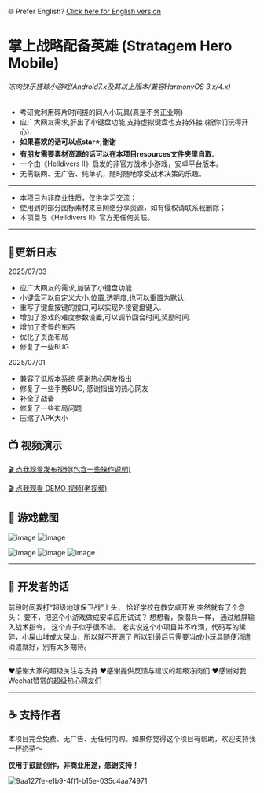 🌐 Prefer English? [Click here for English version](./readme_en.md)

# 掌上战略配备英雄 (Stratagem Hero Mobile)
###### 冻肉快乐搓球小游戏(Android7.x及其以上版本/兼容HarmonyOS 3.x/4.x)

- 考研党利用碎片时间搓的同人小玩具(真是不务正业啊)
- 应广大网友需求,肝出了小键盘功能,支持虚拟键盘也支持外接.(祝你们玩得开心)
- **如果喜欢的话可以点star⭐,谢谢**
- **有朋友需要素材资源的话可以在本项目resources文件夹里自取.**
- 一个由《Helldivers II》启发的非官方战术小游戏，安卓平台版本。
- 无需联网、无广告、纯单机，随时随地享受战术决策的乐趣。

---
- 本项目为非商业性质，仅供学习交流；
- 使用到的部分图标素材来自网络分享资源，如有侵权请联系我删除；
- 本项目与《Helldivers II》官方无任何关联。

---
## 📱更新日志
2025/07/03
- 应广大网友的需求,加装了小键盘功能.
- 小键盘可以自定义大小,位置,透明度,也可以重置为默认.
- 重写了键盘按键的接口,可以实现外接键盘键入.
- 增加了游戏的难度参数设置,可以调节回合时间,奖励时间.
- 增加了奇怪的东西
- 优化了页面布局
- 修复了一些BUG

2025/07/01
- 兼容了低版本系统 感谢热心网友指出
- 修复了一些手势BUG, 感谢指出的热心网友
- 补全了战备
- 修复了一些布局问题
- 压缩了APK大小


## 📺 视频演示
[🎬 点我观看发布视频(包含一些操作说明)](https://www.bilibili.com/video/BV1Jc33zrEBr/)

[🎬 点我观看 DEMO 视频(老视频)](https://www.bilibili.com/video/BV1PhKyzaEV1/?vd_source=8852e2aa7ede0a4cb6d210bc8f9f27cc#reply114759361895965)

## 📸 游戏截图
![image](https://github.com/user-attachments/assets/a6270849-145d-45f0-af9c-ec04ba0ec2fe)
![image](https://github.com/user-attachments/assets/7ebbd361-d213-4c59-b50a-c1ef707c2230)

![image](https://github.com/user-attachments/assets/f87a8e53-2501-42fa-bf45-ba0b53e341f4)
![image](https://github.com/user-attachments/assets/783be7f0-b843-45e6-97ab-31310fc6ec69)
![image](https://github.com/user-attachments/assets/10d028a3-f0ac-4624-9d3b-88f4608b945d)


---

## 🧠 开发者的话
前段时间我打“超级地球保卫战”上头， 恰好学校在教安卓开发
突然就有了个念头：
要不，把这个小游戏做成安卓应用试试？
想想看，像潜兵一样，
通过触屏输入战术指令，
这个点子似乎很不错。
老实说这个小项目并不咋滴，代码写的稀碎，小屎山堆成大屎山，所以就不开源了
所以到最后只需要当成小玩具随便消遣消遣就好，别有太多期待。

---

♥感谢大家的超级关注与支持
♥感谢提供反馈与建议的超级冻肉们
♥感谢对我Wechat赞赏的超级热心网友们

---
## ☕ 支持作者

本项目完全免费、无广告、无任何内购。如果你觉得这个项目有帮助，欢迎支持我一杯奶茶～

**仅用于鼓励创作，非商业用途，感谢支持！**

![9aa127fe-e1b9-4ff1-b15e-035c4aa74971](https://github.com/user-attachments/assets/accb37e1-195e-448f-8340-51acd550b816)

